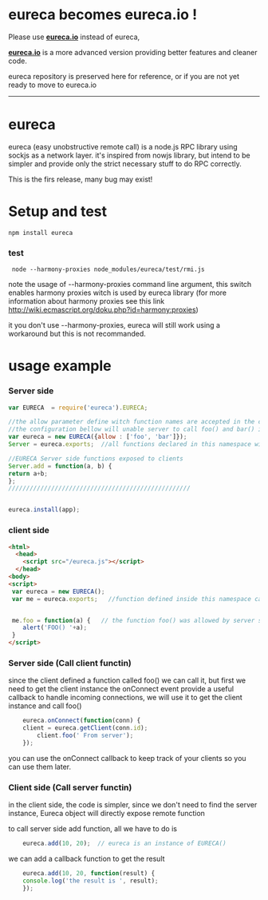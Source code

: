 eureca becomes eureca.io !
==========================
Please use [**eureca.io**](https://github.com/Ezelia/eureca.io) instead of eureca,

[**eureca.io**](https://github.com/Ezelia/eureca.io) is a more advanced version providing better features and cleaner code.


eureca repository is preserved here for reference, or if you are not yet ready to move to eureca.io



-------------------------------------------------------------------------------------------------------
eureca
======

eureca (easy unobstructive remote call) is a node.js RPC library using sockjs as a network layer.
it's inspired from nowjs library, but intend to be simpler and provide only the strict necessary stuff to do RPC correctly.

This is the firs release, many bug may exist!


Setup and test
==============

    npm install eureca

### test
     node --harmony-proxies node_modules/eureca/test/rmi.js

note the usage of --harmony-proxies command line argument, this switch enables harmony proxies witch is used by eureca library (for more information about harmony proxies see this link http://wiki.ecmascript.org/doku.php?id=harmony:proxies)

it you don't use --harmony-proxies, eureca will still work using a workaround but this is not recommanded. 



usage example
=============

### Server side

```js
var EURECA  = require('eureca').EURECA;

//the allow parameter define witch function names are accepted in the client side.
//the configuration bellow will unable server to call foo() and bar() ine the client side if the client define them
var eureca = new EURECA({allow : ['foo', 'bar']});
Server = eureca.exports;  //all functions declared in this namespace will be availbale to clients

//EURECA Server side functions exposed to clients
Server.add = function(a, b) {
return a+b;
};
///////////////////////////////////////////////////


eureca.install(app);

```


### client side

```html
<html>
  <head>
    <script src="/eureca.js"></script>
  </head>
<body>
<script>
 var eureca = new EURECA();  
 var me = eureca.exports;   //function defined inside this namespace can be called from server if they are allowed 


 me.foo = function(a) {   // the function foo() was allowed by server so it'll be available
    alert('FOO() '+a);
 } 
</script>
```

### Server side (Call client functin)

since the client defined a function called foo() we can call it, but first we need to get the client instance
the onConnect event provide a useful callback to handle incoming connections, we will use it to get the client instance and call foo()

```js
    eureca.onConnect(function(conn) {
    client = eureca.getClient(conn.id);
        client.foo(' From server');
    });
```

you can use the onConnect callback to keep track of your clients so you can use them later.



### Client side (Call server functin)

in the client side, the code is simpler, since we don't need to find the server instance, Eureca object will directly expose remote function

to call server side add function, all we have to do is 

```js
    eureca.add(10, 20);  // eureca is an instance of EURECA()
```

we can add a callback function to get the result

```js
    eureca.add(10, 20, function(result) {
    console.log('the result is ', result);
    });
```



